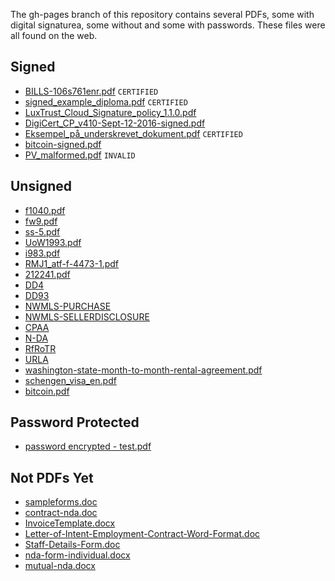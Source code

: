 The gh-pages branch of this repository contains several PDFs, some with digital signaturea, some without and some with passwords. These files were all found on the web.

## Signed
- [BILLS-106s761enr.pdf](https://peculiarventures.github.io/ExamplePDFs/signed/BILLS-106s761enr.pdf) `CERTIFIED`
- [signed_example_diploma.pdf](https://peculiarventures.github.io/ExamplePDFs/signed/signed_example_diploma.pdf) `CERTIFIED`
- [LuxTrust_Cloud_Signature_policy_1.1.0.pdf](https://peculiarventures.github.io/ExamplePDFs/signed/LuxTrust_Cloud_Signature_policy_1.1.0.pdf)
- [DigiCert_CP_v410-Sept-12-2016-signed.pdf](https://peculiarventures.github.io/ExamplePDFs/signed/DigiCert_CP_v410-Sept-12-2016-signed.pdf)
- [Eksempel_på_underskrevet_dokument.pdf](https://peculiarventures.github.io/ExamplePDFs/signed/Eksempel_på_underskrevet_dokument.pdf) `CERTIFIED`
- [bitcoin-signed.pdf](https://peculiarventures.github.io/ExamplePDFs/signed/bitcoin-signed.pdf)
- [PV_malformed.pdf](https://peculiarventures.github.io/ExamplePDFs/signed/PV_malformed.pdf) `INVALID`



## Unsigned
- [f1040.pdf](https://peculiarventures.github.io/ExamplePDFs/unsigned/f1040.pdf)
- [fw9.pdf](https://peculiarventures.github.io/ExamplePDFs/unsigned/fw9.pdf)
- [ss-5.pdf](https://peculiarventures.github.io/ExamplePDFs/unsigned/ss-5.pdf)
- [UoW1993.pdf](https://peculiarventures.github.io/ExamplePDFs/unsigned/UoW1993.pdf)
- [i983.pdf](https://peculiarventures.github.io/ExamplePDFs/unsigned/i983.pdf)
- [RMJ1_atf-f-4473-1.pdf](https://peculiarventures.github.io/ExamplePDFs/unsigned/RMJ1_atf-f-4473-1.pdf)
- [212241.pdf](https://peculiarventures.github.io/ExamplePDFs/unsigned/212241.pdf)
- [DD4](https://peculiarventures.github.io//ExamplePDFs/unsigned/dd0004.pdf)
- [DD93](https://peculiarventures.github.io//ExamplePDFs/unsigned/dd0093.pdf)
- [NWMLS-PURCHASE](https://peculiarventures.github.io//ExamplePDFs/unsigned/Sample-Purchase-agreement.pdf)
- [NWMLS-SELLERDISCLOSURE](https://peculiarventures.github.io//ExamplePDFs/unsigned/17-Seller-Disclosure.pdf)
- [CPAA](https://peculiarventures.github.io//ExamplePDFs/unsigned/CPAA.pdf)
- [N-DA](https://peculiarventures.github.io//ExamplePDFs/unsigned/N-DA.pdf)
- [RfRoTR](https://peculiarventures.github.io//ExamplePDFs/unsigned/RfRoTR.pdf)
- [URLA](https://peculiarventures.github.io//ExamplePDFs/unsigned/URLA.pdf)
- [washington-state-month-to-month-rental-agreement.pdf](https://peculiarventures.github.io/ExamplePDFs/unsigned/washington-state-month-to-month-rental-agreement.pdf)
- [schengen_visa_en.pdf](https://peculiarventures.github.io//ExamplePDFs/unsigned/schengen_visa_en.pdf)
- [bitcoin.pdf](https://peculiarventures.github.io/ExamplePDFs/unsigned/bitcoin.pdf)



## Password Protected
- [password encrypted - test.pdf](https://peculiarventures.github.io/ExamplePDFs/password/password%20encrypted%20-%20test.pdf)

## Not PDFs Yet
- [sampleforms.doc](https://peculiarventures.github.io/ExamplePDFs/notPDFs/sampleforms.doc)
- [contract-nda.doc](https://peculiarventures.github.io/ExamplePDFs/notPDFs/contract-nda.doc)
- [InvoiceTemplate.docx](https://peculiarventures.github.io/ExamplePDFs/notPDFs/InvoiceTemplate.docx)
- [Letter-of-Intent-Employment-Contract-Word-Format.doc](https://peculiarventures.github.io/ExamplePDFs/notPDFs/Letter-of-Intent-Employment-Contract-Word-Format.doc)
- [Staff-Details-Form.doc](https://peculiarventures.github.io/ExamplePDFs/notPDFs/Staff-Details-Form.doc)
- [nda-form-individual.docx](https://peculiarventures.github.io/ExamplePDFs/notPDFs/nda-form-individual.docx)
- [mutual-nda.docx](https://peculiarventures.github.io/ExamplePDFs/notPDFs/mutual-nda.docx)


   

